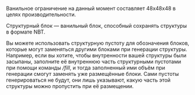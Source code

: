 Ванильное ограничение на данный момент составляет 48x48x48 в целях производительности.

Структурный блок — ванильный блок, способный сохранять структуры в формате NBT.

Вы можете использовать структурную пустоту для обозначения блоков, которые могут заменяться другими блоками при генерации структуры. Например, если вы хотите, чтобы внутренности вашей структуры были засыпаны, заполните её внутреннюю часть структурными пустотами при помощи команды _/fill_, и тогда заполненный ими объём при генерации смогут заменять уже размещённые блоки. Сами пустоты генерироваться не будут, они лишь указывают, какую часть этой структуры можно пропустить при её размещении.